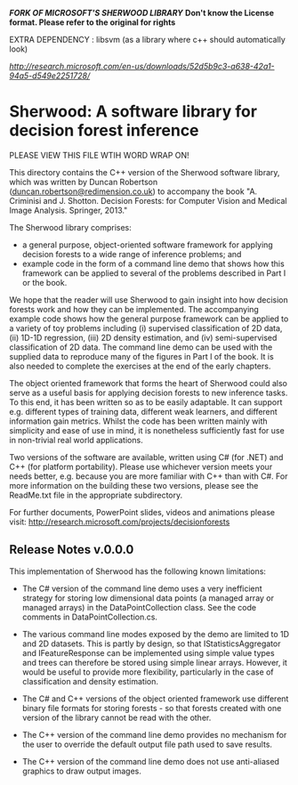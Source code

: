 ﻿***FORK OF MICROSOFT'S SHERWOOD LIBRARY***
**Don't know the License format. Please refer to the original for rights**

EXTRA DEPENDENCY : libsvm (as a library where c++ should automatically look)


*http://research.microsoft.com/en-us/downloads/52d5b9c3-a638-42a1-94a5-d549e2251728/*



Sherwood: A software library for decision forest inference
==========================================================

PLEASE VIEW THIS FILE WTIH WORD WRAP ON!


This directory contains the C++ version of the Sherwood software library, which was written by Duncan Robertson (duncan.robertson@redimension.co.uk) to accompany the book "A. Criminisi and J. Shotton. Decision Forests: for Computer Vision and Medical Image Analysis. Springer,  2013."

The Sherwood library comprises:
* a general purpose, object-oriented software framework for applying decision forests to a wide range of inference problems; and
* example code in the form of a command line demo that shows how this framework can be applied to several of the problems described in Part I or the book.

We hope that the reader will use Sherwood to gain insight into how decision forests work and how they can be implemented. The accompanying example code shows how the general purpose framework can be applied to a variety of toy problems including (i) supervised classification of 2D data, (ii) 1D-1D regression, (iii) 2D density estimation, and (iv) semi-supervised classification of 2D data. The command line demo can be used with the supplied data to reproduce many of the figures in Part I of the book. It is also needed to complete the exercises at the end of the early chapters.

The object oriented framework that forms the heart of Sherwood could also serve as a useful basis for applying decision forests to new inference tasks. To this end, it has been written so as to be easily adaptable. It can support e.g. different types of training data, different weak learners, and different information gain metrics. Whilst the code has been written mainly with simplicity and ease of use in mind, it is nonetheless sufficiently fast for use in non-trivial real world applications.

Two versions of the software are available, written using C# (for .NET) and C++ (for platform portability). Please use whichever version meets your needs better, e.g. because you are more familiar with C++ than with C#. For more information on the building these two versions, please see the ReadMe.txt file in the appropriate subdirectory.

For further documents, PowerPoint slides, videos and animations please visit:
http://research.microsoft.com/projects/decisionforests

Release Notes v.0.0.0
---------------------

This implementation of Sherwood has the following known limitations:

* The C# version of the command line demo uses a very inefficient strategy for storing low dimensional data points (a managed array or managed arrays) in the DataPointCollection class. See the code comments in DataPointCollection.cs.

* The various command line modes exposed by the demo are limited to 1D and 2D datasets. This is partly by design, so that IStatisticsAggregator and IFeatureResponse can be implemented using simple value types and trees can therefore be stored using simple linear arrays. However, it would be useful to provide  more flexibility, particularly in the case of classification and density estimation.

* The C# and C++ versions of the object oriented framework use different binary file formats for storing forests - so that forests created with one version of the library cannot be read with the other.

* The C++ version of the command line demo provides no mechanism for the user to override the default output file path used to save results.

* The C++ version of the command line demo does not use anti-aliased graphics to draw output images.

